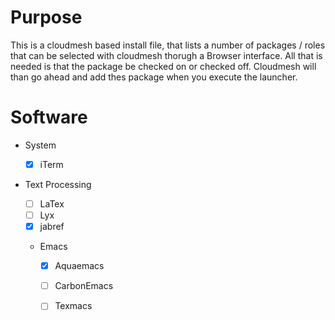 Purpose
========

This is a cloudmesh based install file, that lists a number of packages / roles 
that can be selected with cloudmesh thorugh a Browser interface.
All that is needed is that the package be checked on or checked off.
Cloudmesh will than go ahead and add thes package when you execute the launcher.
 
Software
========

* System

  * [x] iTerm

* Text Processing

  * [ ] LaTex
  * [ ] Lyx
  * [x] jabref
  
  * Emacs

    * [x] Aquaemacs
    * [ ] CarbonEmacs
    * [ ] Texmacs
  
